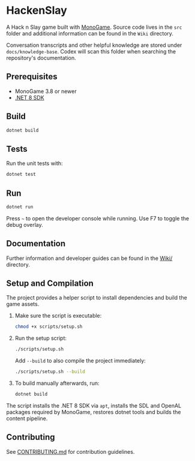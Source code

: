 # HackenSlay

A Hack n Slay game built with [MonoGame](https://www.monogame.net/). Source code lives in the `src` folder and additional information can be found in the `Wiki` directory.

Conversation transcripts and other helpful knowledge are stored under `docs/knowledge-base`. Codex will scan this folder when searching the repository's documentation.

## Prerequisites

- MonoGame 3.8 or newer
- [.NET 8 SDK](https://dotnet.microsoft.com/en-us/download/dotnet/8.0)

## Build

```bash
dotnet build
```

## Tests

Run the unit tests with:

```bash
dotnet test
```

## Run

```bash
dotnet run
```

Press `~` to open the developer console while running. Use F7 to toggle the
debug overlay.

## Documentation

Further information and developer guides can be found in the [Wiki/](Wiki/) directory.

## Setup and Compilation

The project provides a helper script to install dependencies and build the game assets.

1. Make sure the script is executable:
   ```bash
   chmod +x scripts/setup.sh
   ```
2. Run the setup script:
   ```bash
   ./scripts/setup.sh
   ```
   Add `--build` to also compile the project immediately:
   ```bash
   ./scripts/setup.sh --build
   ```
3. To build manually afterwards, run:
   ```bash
   dotnet build
   ```

The script installs the .NET 8 SDK via `apt`, installs the SDL and OpenAL packages required by MonoGame, restores dotnet tools and builds the content pipeline.

## Contributing

See [CONTRIBUTING.md](CONTRIBUTING.md) for contribution guidelines.

